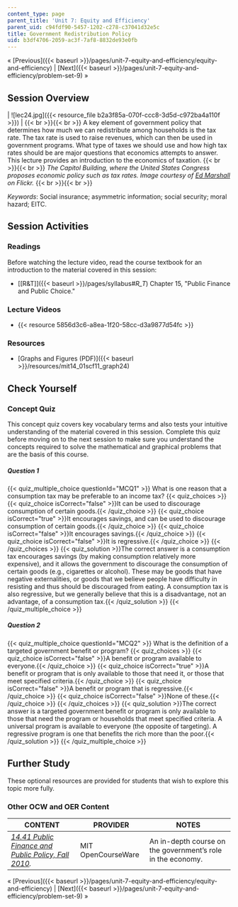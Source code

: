 ```yaml
---
content_type: page
parent_title: 'Unit 7: Equity and Efficiency'
parent_uid: c94fdf90-5457-1202-c278-c37041d32e5c
title: Government Redistribution Policy
uid: b3df4706-2059-ac3f-7af8-8832de93e0fb
---
```


« [Previous]({{< baseurl >}}/pages/unit-7-equity-and-efficiency/equity-and-efficiency) | [Next]({{< baseurl >}}/pages/unit-7-equity-and-efficiency/problem-set-9) »

Session Overview
----------------

| ![lec24.jpg]({{< resource_file b2a3f85a-070f-ccc8-3d5d-c972ba4a110f >}}) |  {{< br >}}{{< br >}} A key element of government policy that determines how much we can redistribute among households is the tax rate. The tax rate is used to raise revenues, which can then be used in government programs. What type of taxes we should use and how high tax rates should be are major questions that economics attempts to answer. This lecture provides an introduction to the economics of taxation. {{< br >}}{{< br >}} _The Capitol Building, where the United States Congress proposes economic policy such as tax rates. Image courtesy of [Ed Marshall](http://www.flickr.com/photos/edward_marshall/4205363720/) on Flickr._ {{< br >}}{{< br >}}  

_Keywords_: Social insurance; asymmetric information; social security; moral hazard; EITC.

Session Activities
------------------

### Readings

Before watching the lecture video, read the course textbook for an introduction to the material covered in this session:

*   [\[R&T\]]({{< baseurl >}}/pages/syllabus#_R_T_) Chapter 15, "Public Finance and Public Choice."

### Lecture Videos

*   {{< resource 5856d3c6-a8ea-1f20-58cc-d3a9877d54fc >}}

### Resources

*   [Graphs and Figures (PDF)]({{< baseurl >}}/resources/mit14_01scf11_graph24)

Check Yourself
--------------

### Concept Quiz

This concept quiz covers key vocabulary terms and also tests your intuitive understanding of the material covered in this session. Complete this quiz before moving on to the next session to make sure you understand the concepts required to solve the mathematical and graphical problems that are the basis of this course.

##### Question 1
 {{< quiz_multiple_choice questionId="MCQ1" >}} What is one reason that a consumption tax may be preferable to an income tax? {{< quiz_choices >}} {{< quiz_choice isCorrect="false" >}}It can be used to discourage consumption of certain goods.{{< /quiz_choice >}} {{< quiz_choice isCorrect="true" >}}It encourages savings, and can be used to discourage consumption of certain goods.{{< /quiz_choice >}} {{< quiz_choice isCorrect="false" >}}It encourages savings.{{< /quiz_choice >}} {{< quiz_choice isCorrect="false" >}}It is regressive.{{< /quiz_choice >}} {{< /quiz_choices >}} {{< quiz_solution >}}The correct answer is a consumption tax encourages savings (by making consumption relatively more expensive), and it allows the government to discourage the consumption of certain goods (e.g., cigarettes or alcohol). These may be goods that have negative externalities, or goods that we believe people have difficulty in resisting and thus should be discouraged from eating. A consumption tax is also regressive, but we generally believe that this is a disadvantage, not an advantage, of a consumption tax.{{< /quiz_solution >}} {{< /quiz_multiple_choice >}}
##### Question 2
 {{< quiz_multiple_choice questionId="MCQ2" >}} What is the definition of a targeted government benefit or program? {{< quiz_choices >}} {{< quiz_choice isCorrect="false" >}}A benefit or program available to everyone.{{< /quiz_choice >}} {{< quiz_choice isCorrect="true" >}}A benefit or program that is only available to those that need it, or those that meet specified criteria.{{< /quiz_choice >}} {{< quiz_choice isCorrect="false" >}}A benefit or program that is regressive.{{< /quiz_choice >}} {{< quiz_choice isCorrect="false" >}}None of these.{{< /quiz_choice >}} {{< /quiz_choices >}} {{< quiz_solution >}}The correct answer is a targeted government benefit or program is only available to those that need the program or households that meet specified criteria. A universal program is available to everyone (the opposite of targeting). A regressive program is one that benefits the rich more than the poor.{{< /quiz_solution >}} {{< /quiz_multiple_choice >}}

Further Study
-------------

These optional resources are provided for students that wish to explore this topic more fully.

### Other OCW and OER Content

| CONTENT | PROVIDER | NOTES |
| --- | --- | --- |
| [_14.41 Public Finance and Public Policy, Fall 2010_](/courses/14-41-public-finance-and-public-policy-fall-2010/)_._ | MIT OpenCourseWare | An in-depth course on the government’s role in the economy. 

« [Previous]({{< baseurl >}}/pages/unit-7-equity-and-efficiency/equity-and-efficiency) | [Next]({{< baseurl >}}/pages/unit-7-equity-and-efficiency/problem-set-9) »